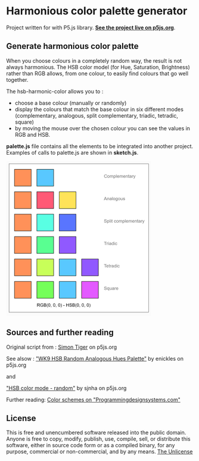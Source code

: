 # Harmonious color palette generator

Project written for with P5.js library.
**[See the project live on p5js.org](https://editor.p5js.org/zeredbox/full/0QXdu8-SU)**.

## Generate harmonious color palette
When you choose colours in a completely random way, the result is not always harmonious. The HSB color model (for Hue, Saturation, Brightness) rather than RGB allows, from one colour, to easily find colours that go well together.

The hsb-harmonic-color allows you to : 
- choose a base colour (manually or randomly)
- display the colours that match the base colour in six different modes (complementary, analogous, split complementary, triadic, tetradic, square)
- by moving the mouse over the chosen colour you can see the values in RGB and HSB.

**palette.js** file contains all the elements to be integrated into another project. Examples of calls to palette.js are shown in **sketch.js**.

![hsb harmonic color](/hsb-harmonic.png)

## Sources and further reading
Original script from : [Simon Tiger](https://editor.p5js.org/simontiger/sketches/MVVT1T01n) on p5js.org

See alsow : ["WK9 HSB Random Analogous Hues Palette"](https://editor.p5js.org/enickles/sketches/8Bpc7iBmY) by enickles on p5js.org

and

["HSB color mode - random"](https://editor.p5js.org/sjnha/sketches/r1GsiEBSW) by sjnha on p5js.org

Further reading: [Color schemes on "Programmingdesignsystems.com"](https://programmingdesignsystems.com/color/color-schemes/index.html#color-schemes-dV9Rf6L)

## License
This is free and unencumbered software released into the public domain.
Anyone is free to copy, modify, publish, use, compile, sell, or distribute this software, either in source code form or as a compiled binary, for any purpose, commercial or non-commercial, and by any means.
[The Unlicense](https://unlicense.org)
